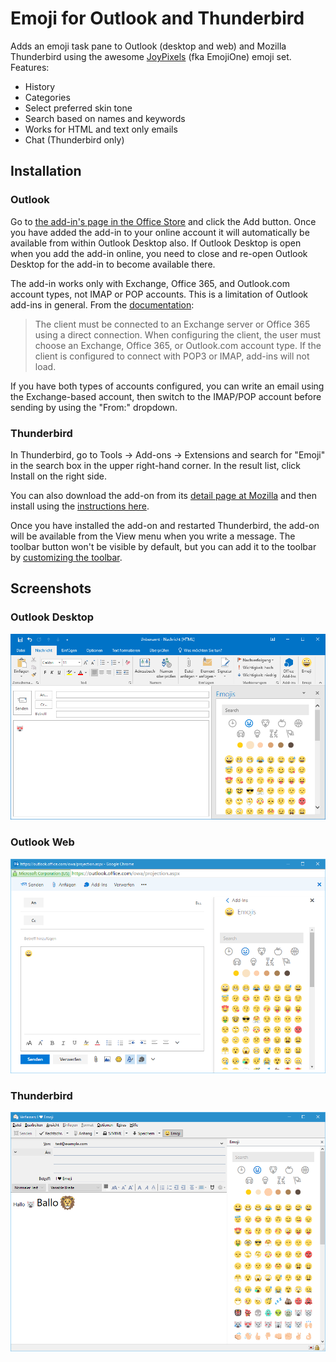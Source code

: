 # Emoji for Outlook and Thunderbird

Adds an emoji task pane to Outlook (desktop and web) and Mozilla Thunderbird using the awesome [JoyPixels](https://www.joypixels.com/) (fka EmojiOne) emoji set. Features:

* History
* Categories
* Select preferred skin tone
* Search based on names and keywords
* Works for HTML and text only emails
* Chat (Thunderbird only)

## Installation

### Outlook

Go to [the add-in's page in the Office Store](https://store.office.com/en-us/app.aspx?assetid=WA104380335) and click the Add button. Once you have added the add-in to your online account it will automatically be available from within Outlook Desktop also. If Outlook Desktop is open when you add the add-in online, you need to close and re-open Outlook Desktop for the add-in to become available there.

The add-in works only with Exchange, Office 365, and Outlook.com account types, not IMAP or POP accounts. This is a limitation of Outlook add-ins in general. From the [documentation](https://docs.microsoft.com/en-us/outlook/add-ins/add-in-requirements):

> The client must be connected to an Exchange server or Office 365 using a direct connection. When configuring the client, the user must choose an Exchange, Office 365, or Outlook.com account type. If the client is configured to connect with POP3 or IMAP, add-ins will not load.

If you have both types of accounts configured, you can write an email using the Exchange-based account, then switch to the IMAP/POP account before sending by using the "From:" dropdown.

### Thunderbird

In Thunderbird, go to Tools → Add-ons → Extensions and search for "Emoji" in the search box in the upper right-hand corner. In the result list, click Install on the right side.

You can also download the add-on from its [detail page at Mozilla](https://addons.mozilla.org/de/thunderbird/addon/emojiaddin/) and then install using the [instructions here](http://kb.mozillazine.org/Extensions_(Thunderbird)).

Once you have installed the add-on and restarted Thunderbird, the add-on will be available from the View menu when you write a message. The toolbar button won't be visible by default, but you can add it to the toolbar by [customizing the toolbar](http://kb.mozillazine.org/Thunderbird_:_Tips_:_Customize_Toolbar).

## Screenshots

### Outlook Desktop
![Outlook 2016](Images/desktop.png "Outlook 2016")

### Outlook Web
![Office 365](Images/web.png "Office 365")

### Thunderbird

![Thunderbird](Images/thunderbird.png "Thunderbird")
